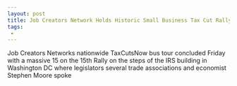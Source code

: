 ```yaml
---
layout: post
title: Job Creators Network Holds Historic Small Business Tax Cut Rally at IRS Building in DC
tags:
 -
---
```

Job Creators Networks nationwide TaxCutsNow bus tour concluded Friday with a massive 15 on the 15th Rally on the steps of the IRS building in Washington DC where legislators several trade associations and economist Stephen Moore spoke
